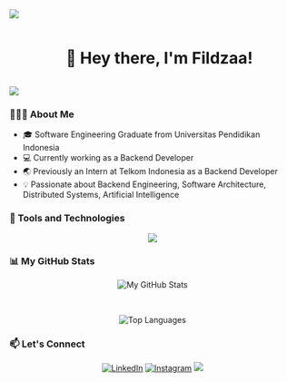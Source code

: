 <img src="https://user-images.githubusercontent.com/73097560/115834477-dbab4500-a447-11eb-908a-139a6edaec5c.gif">

<div id="user-content-toc">
  <ul align="center">
    <summary><h1 style="display: inline-block">👋 Hey there, I'm Fildzaa!</h1></summary>
  </ul>
</div>

<img src="https://user-images.githubusercontent.com/73097560/115834477-dbab4500-a447-11eb-908a-139a6edaec5c.gif">

### 👩🏻‍💻   About Me

- 🎓 Software Engineering Graduate from Universitas Pendidikan Indonesia
- 💻 Currently working as a Backend Developer
- 🌏 Previously an Intern at Telkom Indonesia as a Backend Developer
- 💡 Passionate about Backend Engineering, Software Architecture, Distributed Systems, Artificial Intelligence

### 🚀   Tools and Technologies
<p align="center">
  <a href="https://skillicons.dev">
    <img src="https://skillicons.dev/icons?i=go,postgres,kafka,aws,grafana,java,mysql,redis,gcp,postman,py,elasticsearch,firebase,docker,linux,js,mongodb,git,kubernetes,figma&perline=5" />
  </a>
</p>

### 📊 My GitHub Stats
<p align="center">
  <img alt="My GitHub Stats" src="https://github-readme-stats.vercel.app/api?username=fildzaanf&show_icons=true&theme=transparent" />
</p>
<br>
<p align="center">
  <img alt="Top Languages" src="https://github-readme-stats.vercel.app/api/top-langs/?username=fildzaanf&layout=compact" />
</p>


### 📫  Let's Connect
<div>
  <p align = "center">
<a href="https://www.linkedin.com/in/hanisah-fildza-annafisah-8b946b154/" target="_blank"><img src="https://img.shields.io/badge/LinkedIn-0077B5?style=for-the-badge&logo=linkedin&logoColor=white" alt="LinkedIn"></a>
<a href="https://www.instagram.com" target="_blank"><img src="https://img.shields.io/badge/Instagram-E4405F?style=for-the-badge&logo=instagram&logoColor=white" alt="Instagram"></a>
<a href="mailto:hanisahfildza@gmail.com"><img src="https://img.shields.io/badge/Gmail-D14836?style=for-the-badge&logo=gmail&logoColor=white"/></a>

<!--
**fildzaanf/fildzaanf** is a ✨ _special_ ✨ repository because its `README.md` (this file) appears on your GitHub profile.

Here are some ideas to get you started:

- 🔭 I’m currently working on ...
- 🌱 I’m currently learning ...
- 👯 I’m looking to collaborate on ...
- 🤔 I’m looking for help with ...
- 💬 Ask me about ...
- 📫 How to reach me: ...
- 😄 Pronouns: ...
- ⚡ Fun fact: ...
-->
